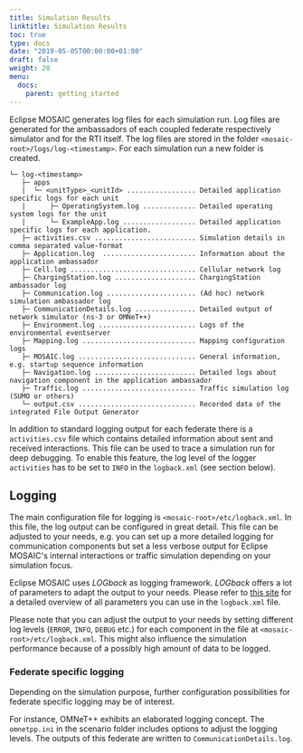 ```yaml
---
title: Simulation Results
linktitle: Simulation Results
toc: true
type: docs
date: "2019-05-05T00:00:00+01:00"
draft: false
weight: 20
menu:
  docs:
    parent: getting_started
---
```


Eclipse MOSAIC generates log files for each simulation run. Log files are generated for the ambassadors of each
coupled federate respectively simulator and for the RTI itself. The log files are stored in the 
folder `<mosaic-root>/logs/log-<timestamp>`. For each simulation run a new folder is created.

```FOLDER
└─ log-<timestamp>
   ├─ apps
   |  └─ <unitType>_<unitId> ................. Detailed application specific logs for each unit
   |      ├─ OperatingSystem.log ............. Detailed operating system logs for the unit
   |      └─ ExampleApp.log .................. Detailed application specific logs for each application.
   ├─ activities.csv ......................... Simulation details in comma separated value-format
   ├─ Application.log  ....................... Information about the application ambassador
   ├─ Cell.log ............................... Cellular network log
   ├─ ChargingStation.log .................... ChargingStation ambassador log
   ├─ Communication.log ...................... (Ad hoc) network simulation ambassador log
   ├─ CommunicationDetails.log ............... Detailed output of network simulator (ns-3 or OMNeT++)
   ├─ Environment.log ........................ Logs of the environmental eventserver
   ├─ Mapping.log ............................ Mapping configuration logs
   ├─ MOSAIC.log ............................. General information, e.g. startup sequence information
   ├─ Navigation.log ......................... Detailed logs about navigation component in the application ambassador
   ├─ Traffic.log ............................ Traffic simulation log (SUMO or others)
   └─ output.csv ............................. Recorded data of the integrated File Output Generator
```

In addition to standard logging output for each federate there is a `activities.csv` file which contains
detailed information about sent and received interactions. This file can be used to trace a
simulation run for deep debugging. To enable this feature, the log level of the logger `activities` has to be 
set to `INFO` in the `logback.xml` (see section below). 

## Logging

The main configuration file for logging is `<mosaic-root>/etc/logback.xml`. In this file, the log output 
can be configured in great detail. This file can be adjusted to your needs, e.g. you can set up a more detailed logging
for communication components but set a less verbose output for Eclipse MOSAIC's internal interactions or traffic
simulation depending on your simulation focus.

Eclipse MOSAIC uses *LOGback* as logging framework. *LOGback* offers a lot of parameters to adapt the output to your needs. Please refer to 
[this site](https://logback.qos.ch/manual/layouts.html#ClassicPatternLayout) for a detailed overview of all
parameters you can use in the `logback.xml` file.

Please note that you can adjust the output to your needs by setting different log levels (`ERROR`, `INFO`,
`DEBUG` etc.) for each component in the file at `<mosaic-root>/etc/logback.xml`. This might also influence
the simulation performance because of a possibly high amount of data to be logged.

### Federate specific logging

Depending on the simulation purpose, further configuration possibilities for federate specific logging
may be of interest.

For instance, OMNeT++ exhibits an elaborated logging concept. The `omnetpp.ini` in the scenario folder
includes options to adjust the logging levels. The outputs of this federate are written to `CommunicationDetails.log`.